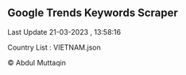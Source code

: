 

## Google Trends Keywords Scraper 
 
Last Update 21-03-2023 , 13:58:16

Country List :
VIETNAM.json



© Abdul Muttaqin 
